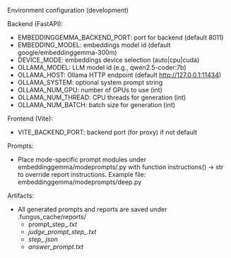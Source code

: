 Environment configuration (development)

Backend (FastAPI):
- EMBEDDINGGEMMA_BACKEND_PORT: port for backend (default 8011)
- EMBEDDING_MODEL: embeddings model id (default google/embeddinggemma-300m)
- DEVICE_MODE: embeddings device selection (auto|cpu|cuda)
- OLLAMA_MODEL: LLM model id (e.g., qwen2.5-coder:7b)
- OLLAMA_HOST: Ollama HTTP endpoint (default http://127.0.0.1:11434)
- OLLAMA_SYSTEM: optional system prompt string
- OLLAMA_NUM_GPU: number of GPUs to use (int)
- OLLAMA_NUM_THREAD: CPU threads for generation (int)
- OLLAMA_NUM_BATCH: batch size for generation (int)

Frontend (Vite):
- VITE_BACKEND_PORT: backend port (for proxy) if not default

Prompts:
- Place mode-specific prompt modules under embeddinggemma/modeprompts/<mode>.py
  with function instructions() -> str to override report instructions.
  Example file: embeddinggemma/modeprompts/deep.py

Artifacts:
- All generated prompts and reports are saved under .fungus_cache/reports/
  - prompt_step_<i>.txt
  - judge_prompt_step_<i>.txt
  - step_<i>.json
  - answer_prompt.txt


